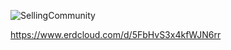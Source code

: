 ![SellingCommunity](https://user-images.githubusercontent.com/121345759/212601345-9035cd1b-c8c5-4ccf-8876-f7f08dda432a.png)




https://www.erdcloud.com/d/5FbHvS3x4kfWJN6rr
